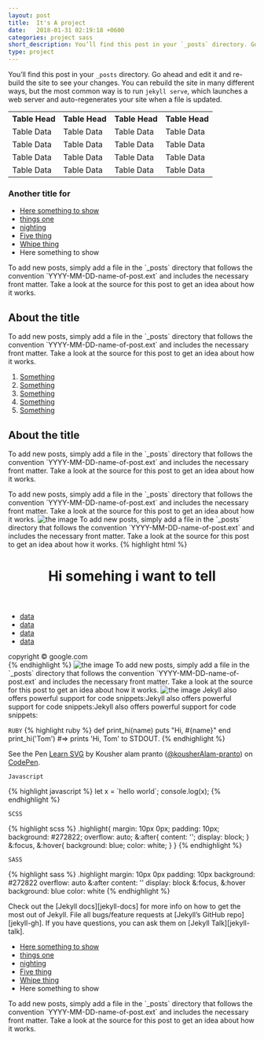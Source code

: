 ```yaml
---
layout: post
title:  It's A project
date:   2018-01-31 02:19:18 +0600
categories: project sass
short_description: You’ll find this post in your `_posts` directory. Go ahead and edit it and re-build the site to see your changes.
type: project
---
```

You’ll find this post in your `_posts` directory. Go ahead and edit it and re-build the site to see your changes. You can rebuild the site in many different ways, but the most common way is to run `jekyll serve`, which launches a web server and auto-regenerates your site when a file is updated.

<div class='table-responsive'>
  <table>
    <tr>
      <th>Table Head</th>
      <th>Table Head</th>
      <th>Table Head</th>
      <th>Table Head</th>
    </tr>
    <tr>
      <td>Table Data</td>
      <td>Table Data</td>
      <td>Table Data</td>
      <td>Table Data</td>
    </tr>
    <tr>
      <td>Table Data</td>
      <td>Table Data</td>
      <td>Table Data</td>
      <td>Table Data</td>
    </tr>
    <tr>
      <td>Table Data</td>
      <td>Table Data</td>
      <td>Table Data</td>
      <td>Table Data</td>
    </tr>
    <tr>
      <td>Table Data</td>
      <td>Table Data</td>
      <td>Table Data</td>
      <td>Table Data</td>
    </tr>
  </table>
</div>

### Another title for 
<ul>
  <li><a href="#">Here something to show</a></li>
  <li><a href="#">things one</a></li>
  <li><a href="#">nighting</a></li>
  <li><a href="#">Five thing</a></li>
  <li><a href="#">Whipe thing</a></li>
  <li>Here something to show</li>
</ul>
To add new posts, simply add a file in the `_posts` directory that follows the convention `YYYY-MM-DD-name-of-post.ext` and includes the necessary front matter. Take a look at the source for this post to get an idea about how it works.

<section>
  <h2 class="title">About the title</h2>
  <p>To add new posts, simply add a file in the `_posts` directory that follows the convention `YYYY-MM-DD-name-of-post.ext` and includes the necessary front matter. Take a look at the source for this post to get an idea about how it works.</p>
</section>

<ol>
  <li><a href="#">Something</a></li>
  <li><a href="#">Something</a></li>
  <li><a href="#">Something</a></li>
  <li><a href="#">Something</a></li>
  <li><a href="#">Something</a></li>
</ol>
<section>
  <h2 class="title">About the title</h2>
  <p>To add new posts, simply add a file in the `_posts` directory that follows the convention `YYYY-MM-DD-name-of-post.ext` and includes the necessary front matter. Take a look at the source for this post to get an idea about how it works.</p>
</section>
To add new posts, simply add a file in the `_posts` directory that follows the convention `YYYY-MM-DD-name-of-post.ext` and includes the necessary front matter. Take a look at the source for this post to get an idea about how it works.
<img src="{{site.baseurl}}/img/code.png" alt="the image" class="center" />
To add new posts, simply add a file in the `_posts` directory that follows the convention `YYYY-MM-DD-name-of-post.ext` and includes the necessary front matter. Take a look at the source for this post to get an idea about how it works.
{% highlight html %}
<div class='someting' id='other'>
  <header>
    <h1>Hi somehing i want to tell</h1>
  </header>
  <body>
    <ul>
      <li><a href='#'>data</a></li>
      <li><a href='#'>data</a></li>
      <li><a href='#'>data</a></li>
      <li><a href='#'>data</a></li>
    </ul>
  </body>
  </footer>copyright &copy; google.com</footer>
</div>
{% endhighlight %}
<img src="{{site.baseurl}}/img/code2.jpg" alt="the image"/>
To add new posts, simply add a file in the `_posts` directory that follows the convention `YYYY-MM-DD-name-of-post.ext` and includes the necessary front matter. Take a look at the source for this post to get an idea about how it works.
<img src="{{site.baseurl}}/img/code2.jpg" alt="the image" class="center" />
Jekyll also offers powerful support for code snippets:Jekyll also offers powerful support for code snippets:Jekyll also offers powerful support for code snippets:

`RUBY`
{% highlight ruby %}
def print_hi(name)
  puts "Hi, #{name}"
end
print_hi('Tom')
#=> prints 'Hi, Tom' to STDOUT.
{% endhighlight %}


<p data-height="265" data-theme-id="0" data-slug-hash="rJNJJQ" data-default-tab="html,result" data-user="kousherAlam-pranto" data-embed-version="2" data-pen-title="Learn SVG" data-preview="true" class="codepen">See the Pen <a href="https://codepen.io/kousherAlam-pranto/pen/rJNJJQ/">Learn SVG</a> by Kousher alam pranto (<a href="https://codepen.io/kousherAlam-pranto">@kousherAlam-pranto</a>) on <a href="https://codepen.io">CodePen</a>.</p>
<script async src="https://production-assets.codepen.io/assets/embed/ei.js"></script>


<p class='code'> <code class='highlighter-rouge'>Javascript</code></p>
{% highlight javascript %}
  let x = `hello world`;
  console.log(x);
{% endhighlight %}


<p class='code'> <code class='highlighter-rouge'>SCSS</code></p>
{% highlight scss %}
.highlight{
    margin: 10px 0px;
    padding: 10px;
    background: #272822;
    overflow: auto;
    &:after{
      content: '';
      display: block;
    }
    &:focus,
    &:hover{
      background: blue;
      color: white;
    }
}
{% endhighlight %}



<p class='code'> <code class='highlighter-rouge'>SASS</code></p>
{% highlight sass %}
.highlight
    margin: 10px 0px
    padding: 10px
    background: #272822
    overflow: auto
    &:after
      content: ''
      display: block
    &:focus,
    &:hover
      background: blue
      color: white
{% endhighlight %}

Check out the [Jekyll docs][jekyll-docs] for more info on how to get the most out of Jekyll. File all bugs/feature requests at [Jekyll’s GitHub repo][jekyll-gh]. If you have questions, you can ask them on [Jekyll Talk][jekyll-talk].

<ul>
  <li><a href="#">Here something to show</a></li>
  <li><a href="#">things one</a></li>
  <li><a href="#">nighting</a></li>
  <li><a href="#">Five thing</a></li>
  <li><a href="#">Whipe thing</a></li>
  <li>Here something to show</li>
</ul>
To add new posts, simply add a file in the `_posts` directory that follows the convention `YYYY-MM-DD-name-of-post.ext` and includes the necessary front matter. Take a look at the source for this post to get an idea about how it works.
